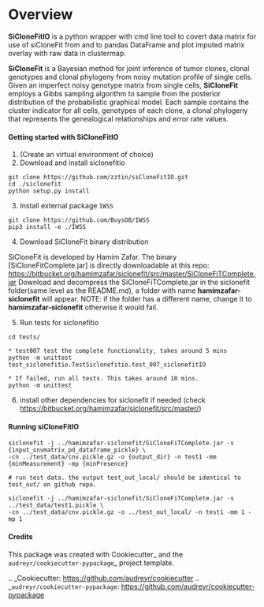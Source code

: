 # Overview #

**SiCloneFitIO** is a python wrapper with cmd line tool to covert data matrix for use of siCloneFit from and to pandas
DataFrame and plot imputed matrix overlay with raw data in clustermap.

**SiCloneFit** is a Bayesian method for joint inference of tumor clones, clonal genotypes and clonal phylogeny from 
noisy mutation profile of single cells. Given an imperfect noisy genotype matrix from single cells, **SiCloneFit** 
employs a Gibbs sampling algorithm to sample from the posterior distribution of the probabilistic graphical model. 
Each sample contains the cluster indicator for all cells, genotypes of each clone, a clonal phylogeny that represents 
the genealogical relationships and error rate values.


#### Getting started with SiCloneFitIO
1. (Create an virtual environment of choice)
2. Download and install siclonefitio
```
git clone https://github.com/zztin/siCloneFitIO.git
cd ./siclonefit
python setup.py install
```
3. Install external package `IWSS` 
```
git clone https://github.com/BuysDB/IWSS
pip3 install -e ./IWSS
```
4. Download SiCloneFit binary distribution

SiCloneFit is developed by Hamim Zafar. 
The binary [SiCloneFitComplete.jar] is directly downloadable at this repo: 
https://bitbucket.org/hamimzafar/siclonefit/src/master/SiCloneFiTComplete.jar
Download and decompress the SiCloneFiTComplete.jar in the siclonefit folder(same level as the README.md), 
a folder with name **hamimzafar-siclonefit** will appear. NOTE: if the folder has a different name, change it to **hamimzafar-siclonefit** otherwise it would fail.

5. Run tests for siclonefitio  
```
cd tests/

* test007 test the complete functionality, takes around 5 mins 
python -m unittest test_siclonefitio.TestSiclonefitio.test_007_siclonefitIO

* If failed, run all tests. This takes around 10 mins. 
python -m unittest

```

6. install other dependencies for siclonefit if needed (check https://bitbucket.org/hamimzafar/siclonefit/src/master/)

#### Running siCloneFitIO 

```
siclonefit -j ../hamimzafar-siclonefit/SiCloneFiTComplete.jar -s {input_snvmatrix_pd_dataframe_pickle} \
-cn ../test_data/cnv.pickle.gz -o {output_dir} -n test1 -mm {minMeasurement} -mp {minPresence}
```

```
# run test data. the output test_out_local/ should be identical to test_out/ on github repo.

siclonefit -j ../hamimzafar-siclonefit/SiCloneFiTComplete.jar -s ../test_data/test1.pickle \
-cn ../test_data/cnv.pickle.gz -o ../test_out_local/ -n test1 -mm 1 -mp 1
```



#### Credits

This package was created with Cookiecutter_ and the `audreyr/cookiecutter-pypackage`_ project template.

.. _Cookiecutter: https://github.com/audreyr/cookiecutter
.. _`audreyr/cookiecutter-pypackage`: https://github.com/audreyr/cookiecutter-pypackage
